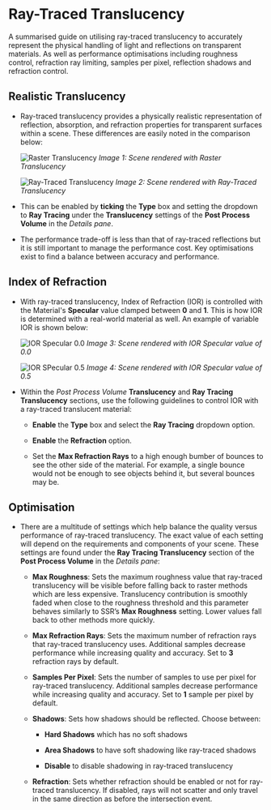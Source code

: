 # Ray-Traced Translucency

A summarised guide on utilising ray-traced translucency to accurately represent the physical handling of light and reflections on transparent materials. As well as performance optimisations including roughness control, refraction ray limiting, samples per pixel, reflection shadows and refraction control.

## Realistic Translucency
* Ray-traced translucency provides a physically realistic representation of reflection, absorption, and refraction properties for transparent surfaces within a scene. These differences are easily noted in the comparison below:
  
    ![Raster Translucency](https://docs.unrealengine.com/Images/Engine/Rendering/RayTracing/RT_Translucency_Disabled.jpg)
    *Image 1: Scene rendered with Raster Translucency*

    ![Ray-Traced Translucency](https://docs.unrealengine.com/Images/Engine/Rendering/RayTracing/RT_Translucency_Enabled.jpg)
    *Image 2: Scene rendered with Ray-Traced Translucency*

* This can be enabled by **ticking** the **Type** box and setting the dropdown to **Ray Tracing** under the **Translucency** settings of the **Post Process Volume** in the *Details pane*.
  
* The performance trade-off is less than that of ray-traced reflections but it is still important to manage the performance cost. Key optimisations exist to find a balance between accuracy and performance.

## Index of Refraction
* With ray-traced translucency, Index of Refraction (IOR) is controlled with the Material's **Specular** value clamped between **0** and **1**. This is how IOR is determined with a real-world material as well. An example of variable IOR is shown below:

    ![IOR Specular 0.0](https://docs.unrealengine.com/Images/Engine/Rendering/RayTracing/RT_Refraction_0.jpg)
    *Image 3: Scene rendered with IOR Specular value of 0.0*

    ![IOR SPecular 0.5](https://docs.unrealengine.com/Images/Engine/Rendering/RayTracing/RT_Refraction_1.jpg)
    *Image 4: Scene rendered with IOR Specular value of 0.5*

* Within the *Post Process Volume* **Translucency** and **Ray Tracing Translucency** sections, use the following guidelines to control IOR with a ray-traced translucent material:
  
  * **Enable** the **Type** box and select the **Ray Tracing** dropdown option.
  
  * **Enable** the **Refraction** option.

  *  Set the **Max Refraction Rays** to a high enough bumber of bounces to see the other side of the material. For example, a single bounce would not be enough to see objects behind it, but several bounces may be.

## Optimisation
* There are a multitude of settings which help balance the quality versus performance of ray-traced translucency. The exact value of each setting will depend on the requirements and components of your scene. These settings are found under the **Ray Tracing Translucency** section of the **Post Process Volume** in the *Details pane*:

  * **Max Roughness**: Sets the maximum roughness value that ray-traced translucency will be visible before falling back to raster methods which are less expensive. Translucency contribution is smoothly faded when close to the roughness threshold and this parameter behaves similarly to SSR’s **Max Roughness** setting. Lower values fall back to other methods more quickly.

  * **Max Refraction Rays**: Sets the maximum number of refraction rays that ray-traced translucency uses. Additional samples decrease performance while increasing quality and accuracy. Set to **3** refraction rays by default.

  * **Samples Per Pixel**: Sets the number of samples to use per pixel for ray-traced translucency. Additional samples decrease performance while increasing quality and accuracy. Set to **1** sample per pixel by default.

  * **Shadows**: Sets how shadows should be reflected. Choose between:

    * **Hard Shadows** which has no soft shadows

    * **Area Shadows** to have soft shadowing like ray-traced shadows

    * **Disable** to disable shadowing in ray-traced translucency
  
  * **Refraction**: Sets whether refraction should be enabled or not for ray-traced translucency. If disabled, rays will not scatter and only travel in the same direction as before the intersection event.